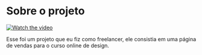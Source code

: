 # Sobre o projeto

[![Watch the video]()](https://www.youtube.com/watch?v=BWUTltSXtOE&ab_channel=GabrielDias)


Esse foi um projeto que eu fiz como freelancer, ele consistia em uma página de vendas para o curso online de design.
